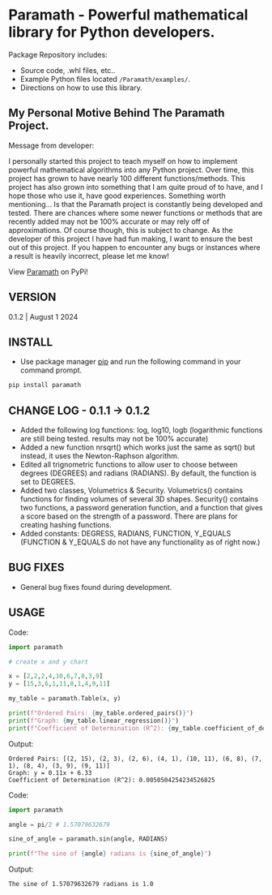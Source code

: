 # Paramath - Powerful mathematical library for Python developers.
Package Repository includes:
- Source code, .whl files, etc..
- Example Python files located ```/Paramath/examples/```.
- Directions on how to use this library.

## My Personal Motive Behind The Paramath Project.
Message from developer: 

I personally started this project to teach myself on how to implement powerful mathematical algorithms into any Python project. Over time, this project has grown to have nearly 100 different functions/methods. This project has also grown into something that I am quite proud of to have, and I hope those who use it, have good experiences. Something worth mentioning... Is that the Paramath project is constantly being developed and tested. There are chances where some newer functions or methods that are recently added may not be 100% accurate or may rely off of approximations. Of course though, this is subject to change. As the developer of this project I have had fun making, I want to ensure the best out of this project. If you happen to encounter any bugs or instances where a result is heavily incorrect, please let me know!

View [Paramath](https://pypi.org/project/paramath/) on PyPi!

## VERSION
0.1.2 | August 1 2024
## INSTALL
- Use package manager [pip](https://pip.pypa.io/en/stable/) and run the following command in your command prompt.
```bash
pip install paramath
```
## CHANGE LOG - 0.1.1 -> 0.1.2
- Added the following log functions: log, log10, logb (logarithmic functions are still being tested. results may not be 100% accurate)
- Added a new function nrsqrt() which works just the same as sqrt() but instead, it uses the Newton-Raphson algorithm.
- Edited all trignometric functions to allow user to choose between degrees (DEGREES) and radians (RADIANS). By default, the function is set to DEGREES.
- Added two classes, Volumetrics & Security. Volumetrics() contains functions for finding volumes of several 3D shapes. Security() contains two functions, a password generation function, and a function that gives a score based on the strength of a password. There are plans for creating hashing functions.
- Added constants: DEGRESS, RADIANS, FUNCTION, Y_EQUALS (FUNCTION & Y_EQUALS do not have any functionality as of right now.)
## BUG FIXES
- General bug fixes found during development.
## USAGE
Code:
```python
import paramath

# create x and y chart

x = [2,2,2,4,10,6,7,8,3,9]
y = [15,3,6,1,11,8,1,4,9,11]

my_table = paramath.Table(x, y)

print(f"Ordered Pairs: {my_table.ordered_pairs()}")
print(f"Graph: {my_table.linear_regression()}")
print(f"Coefficient of Determination (R^2): {my_table.coefficient_of_determination()}")
```
Output:
```
Ordered Pairs: [(2, 15), (2, 3), (2, 6), (4, 1), (10, 11), (6, 8), (7, 1), (8, 4), (3, 9), (9, 11)]
Graph: y = 0.11x + 6.33
Coefficient of Determination (R^2): 0.0050504254234526825
```
Code:
```python
import paramath

angle = pi/2 # 1.57079632679

sine_of_angle = paramath.sin(angle, RADIANS)

print(f"The sine of {angle} radians is {sine_of_angle}")
```
Output: 
```
The sine of 1.57079632679 radians is 1.0
```